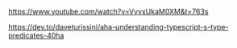 https://www.youtube.com/watch?v=VvvxUkaM0XM&t=763s

https://dev.to/daveturissini/aha-understanding-typescript-s-type-predicates-40ha
